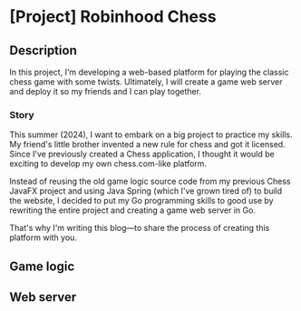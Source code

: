 # [Project] Robinhood Chess

## Description

In this project, I'm developing a web-based platform for playing the classic chess game with some twists. Ultimately, I will create a game web server and deploy it so my friends and I can play together.

### Story

This summer (2024), I want to embark on a big project to practice my skills. My friend's little brother invented a new rule for chess and got it licensed. Since I've previously created a Chess application, I thought it would be exciting to develop my own chess.com-like platform.

Instead of reusing the old game logic source code from my previous Chess JavaFX project and using Java Spring (which I've grown tired of) to build the website, I decided to put my Go programming skills to good use by rewriting the entire project and creating a game web server in Go.

That's why I'm writing this blog—to share the process of creating this platform with you.

## Game logic

## Web server
